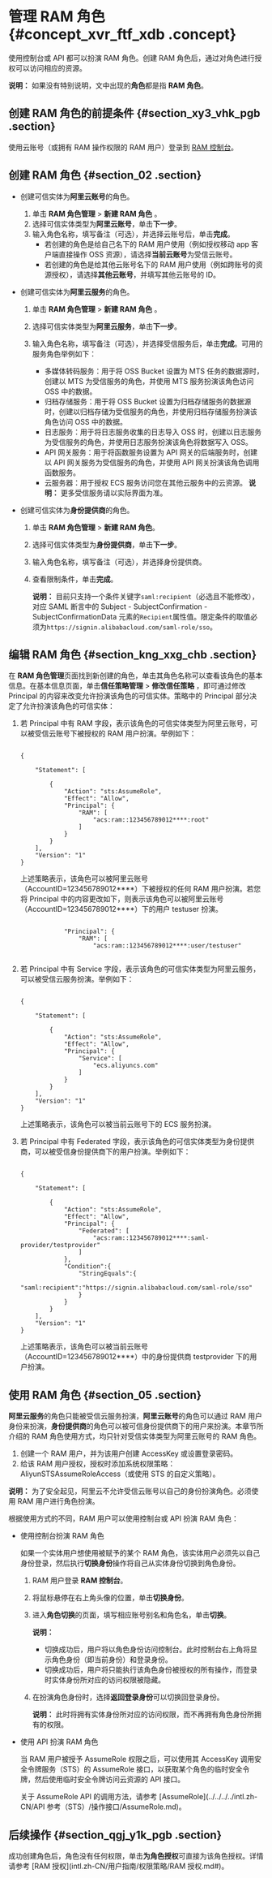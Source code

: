 # 管理 RAM 角色 {#concept_xvr_ftf_xdb .concept}

使用控制台或 API 都可以扮演 RAM 角色。创建 RAM 角色后，通过对角色进行授权可以访问相应的资源。

**说明：** 如果没有特别说明，文中出现的**角色**都是指 **RAM 角色**。

## 创建 RAM 角色的前提条件 {#section_xy3_vhk_pgb .section}

使用云账号（或拥有 RAM 操作权限的 RAM 用户）登录到 [RAM 控制台](https://ram.console.aliyun.com/)。

## 创建 RAM 角色 {#section_02 .section}

-   创建可信实体为**阿里云账号**的角色。
    1.  单击 **RAM 角色管理** \> **新建 RAM 角色** 。
    2.  选择可信实体类型为**阿里云账号**，单击**下一步**。
    3.  输入角色名称，填写备注（可选），并选择云账号后，单击**完成**。
        -   若创建的角色是给自己名下的 RAM 用户使用（例如授权移动 app 客户端直接操作 OSS 资源），请选择**当前云账号**为受信云账号。
        -   若创建的角色是给其他云账号名下的 RAM 用户使用（例如跨账号的资源授权），请选择**其他云账号**，并填写其他云账号的 ID。
-   创建可信实体为**阿里云服务**的角色。
    1.  单击 **RAM 角色管理** \> **新建 RAM 角色** 。
    2.  选择可信实体类型为**阿里云服务**，单击**下一步**。
    3.  输入角色名称，填写备注（可选），并选择受信服务后，单击**完成**。可用的服务角色举例如下：

        -   多媒体转码服务：用于将 OSS Bucket 设置为 MTS 任务的数据源时，创建以 MTS 为受信服务的角色，并使用 MTS 服务扮演该角色访问 OSS 中的数据。
        -   归档存储服务：用于将 OSS Bucket 设置为归档存储服务的数据源时，创建以归档存储为受信服务的角色，并使用归档存储服务扮演该角色访问 OSS 中的数据。
        -   日志服务：用于将日志服务收集的日志导入 OSS 时，创建以日志服务为受信服务的角色，并使用日志服务扮演该角色将数据写入 OSS。
        -   API 网关服务：用于将函数服务设置为 API 网关的后端服务时，创建以 API 网关服务为受信服务的角色，并使用 API 网关扮演该角色调用函数服务。
        -   云服务器：用于授权 ECS 服务访问您在其他云服务中的云资源。
        **说明：** 更多受信服务请以实际界面为准。

-   创建可信实体为**身份提供商**的角色。
    1.  单击 **RAM 角色管理** \> **新建 RAM 角色**。
    2.  选择可信实体类型为**身份提供商**，单击**下一步**。
    3.  输入角色名称，填写备注（可选），并选择身份提供商。
    4.  查看限制条件，单击**完成**。

        **说明：** 目前只支持一个条件关键字`saml:recipient`（必选且不能修改），对应 SAML 断言中的 Subject - SubjectConfirmation - SubjectConfirmationData 元素的`Recipient`属性值。限定条件的取值必须为`https://signin.alibabacloud.com/saml-role/sso`。


## 编辑 RAM 角色 {#section_kng_xxg_chb .section}

在 **RAM 角色管理**页面找到新创建的角色，单击其角色名称可以查看该角色的基本信息。在基本信息页面，单击**信任策略管理** \> **修改信任策略** ，即可通过修改 Principal 的内容来改变允许扮演该角色的可信实体。策略中的 Principal 部分决定了允许扮演该角色的可信实体：

1.  若 Principal 中有 RAM 字段，表示该角色的可信实体类型为阿里云账号，可以被受信云账号下被授权的 RAM 用户扮演。举例如下：

    ``` {#codeblock_lex_06t_q5e}
    
    {
    
        "Statement": [
    
            {
                "Action": "sts:AssumeRole",
                "Effect": "Allow",
                "Principal": {
                    "RAM": [
                        "acs:ram::123456789012****:root"
                    ]
                }
            }
        ],
        "Version": "1"
    }
    ```

    上述策略表示，该角色可以被阿里云账号（AccountID=123456789012\*\*\*\*）下被授权的任何 RAM 用户扮演。若您将 Principal 中的内容更改如下，则表示该角色可以被阿里云账号（AccountID=123456789012\*\*\*\*）下的用户 testuser 扮演。

    ``` {#codeblock_i7v_bk6_20d}
    
                "Principal": {
                    "RAM": [
                        "acs:ram::123456789012****:user/testuser"
    						
    ```

2.  若 Principal 中有 Service 字段，表示该角色的可信实体类型为阿里云服务，可以被受信云服务扮演。举例如下：

    ``` {#codeblock_ulr_uxk_ykk}
    
    {
    
        "Statement": [
    
            {
                "Action": "sts:AssumeRole",
                "Effect": "Allow",
                "Principal": {
                    "Service": [
                        "ecs.aliyuncs.com"
                    ]
                }
            }
        ],
        "Version": "1"
    }
    ```

    上述策略表示，该角色可以被当前云账号下的 ECS 服务扮演。

3.  若 Principal 中有 Federated 字段，表示该角色的可信实体类型为身份提供商，可以被受信身份提供商下的用户扮演。举例如下：

    ``` {#codeblock_myr_922_m7u}
    
    {
    
        "Statement": [
    
            {
                "Action": "sts:AssumeRole",
                "Effect": "Allow",
                "Principal": {
                    "Federated": [
                        "acs:ram::123456789012****:saml-provider/testprovider"
                    ]
                },
                "Condition":{
                    "StringEquals":{
                        "saml:recipient":"https://signin.alibabacloud.com/saml-role/sso"
                    }
                }
            }
        ],
        "Version": "1"
    }
    ```

    上述策略表示，该角色可以被当前云账号（AccountID=123456789012\*\*\*\*）中的身份提供商 testprovider 下的用户扮演。


## 使用 RAM 角色 {#section_05 .section}

**阿里云服务**的角色只能被受信云服务扮演，**阿里云账号**的角色可以通过 RAM 用户身份来扮演，**身份提供商**的角色可以被可信身份提供商下的用户来扮演。本章节所介绍的 RAM 角色使用方式，均只针对受信实体类型为阿里云账号的 RAM 角色。

1.  创建一个 RAM 用户，并为该用户创建 AccessKey 或设置登录密码。
2.  给该 RAM 用户授权，授权时添加系统权限策略：AliyunSTSAssumeRoleAccess（或使用 STS 的自定义策略）。

**说明：** 为了安全起见，阿里云不允许受信云账号以自己的身份扮演角色。必须使用 RAM 用户进行角色扮演。

根据使用方式的不同，RAM 用户可以使用控制台或 API 扮演 RAM 角色：

-   使用控制台扮演 RAM 角色

    如果一个实体用户想使用被赋予的某个 RAM 角色，该实体用户必须先以自己身份登录，然后执行**切换身份**操作将自己从实体身份切换到角色身份。

    1.  RAM 用户登录 **RAM 控制台**。
    2.  将鼠标悬停在右上角头像的位置，单击**切换身份**。
    3.  进入**角色切换**的页面，填写相应账号别名和角色名，单击**切换**。

        **说明：** 

        -   切换成功后，用户将以角色身份访问控制台。此时控制台右上角将显示角色身份（即当前身份）和登录身份。
        -   切换成功后，用户将只能执行该角色身份被授权的所有操作，而登录时实体身份所对应的访问权限被隐藏。
    4.  在扮演角色身份时，选择**返回登录身份**可以切换回登录身份。

        **说明：** 此时将拥有实体身份所对应的访问权限，而不再拥有角色身份所拥有的权限。

-   使用 API 扮演 RAM 角色

    当 RAM 用户被授予 AssumeRole 权限之后，可以使用其 AccessKey 调用安全令牌服务（STS）的 AssumeRole 接口，以获取某个角色的临时安全令牌，然后使用临时安全令牌访问云资源的 API 接口。

    关于 AssumeRole API 的调用方法，请参考 [AssumeRole](../../../../intl.zh-CN/API 参考（STS）/操作接口/AssumeRole.md)。


## 后续操作 {#section_qgj_y1k_pgb .section}

成功创建角色后，角色没有任何权限，单击**为角色授权**可直接为该角色授权。详情请参考 [RAM 授权](intl.zh-CN/用户指南/权限策略/RAM 授权.md#)。

